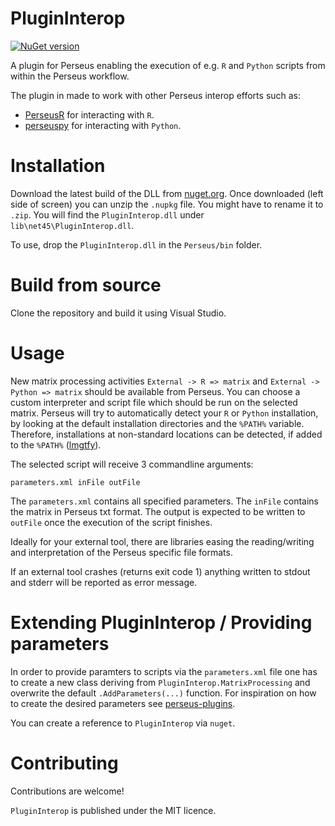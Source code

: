 # PluginInterop

[![NuGet version](https://badge.fury.io/nu/PluginInterop.svg)](https://www.nuget.org/packages/PluginInterop)

A plugin for Perseus enabling the execution of e.g. `R` and `Python`
scripts from within the Perseus workflow.

The plugin in made to work with other Perseus interop efforts such as:

 * [PerseusR](https://www.github.com/jdrudolph/PerseusR) for interacting with `R`.
 * [perseuspy](https://www.github.com/jdrudolph/perseuspy) for interacting with `Python`.

# Installation

Download the latest build of the DLL from
[nuget.org](https://www.nuget.org/packages/PluginInterop). Once downloaded
(left side of screen) you can unzip the `.nupkg` file.
You might have to rename it to `.zip`. You will find the `PluginInterop.dll`
under `lib\net45\PluginInterop.dll`.

To use, drop the `PluginInterop.dll` in the `Perseus/bin` folder.

# Build from source

Clone the repository and build it using Visual Studio.

# Usage

New matrix processing activities `External -> R => matrix` and `External -> Python => matrix` should be
available from Perseus. You can choose a custom interpreter and script file
which should be run on the selected matrix. Perseus will try to automatically detect
your `R` or `Python` installation, by looking at the default installation
directories and the `%PATH%` variable. Therefore, installations at non-standard locations
can be detected, if added to the `%PATH%` ([lmgtfy](http://lmgtfy.com/?q=windows+add+program+to+path)).

The selected script will receive 3 commandline arguments:
```
parameters.xml inFile outFile
```
The `parameters.xml` contains all specified parameters. The `inFile` contains
the matrix in Perseus txt format. The output is expected to be written
to `outFile` once the execution of the script finishes.

Ideally for your external tool, there are libraries easing the reading/writing
and interpretation of the Perseus specific file formats.

If an external tool crashes (returns exit code 1) anything written to stdout
and stderr will be reported as error message.

# Extending PluginInterop / Providing parameters

In order to provide paramters to scripts via the `parameters.xml` file one
has to create a new class deriving from `PluginInterop.MatrixProcessing`
and overwrite the default `.AddParameters(...)` function. For inspiration
on how to create the desired parameters see 
[perseus-plugins](https://www.github.com/jurgencox/perseus-plugins).

You can create a reference to `PluginInterop` via `nuget`.

# Contributing

Contributions are welcome!

`PluginInterop` is published under the MIT licence.

